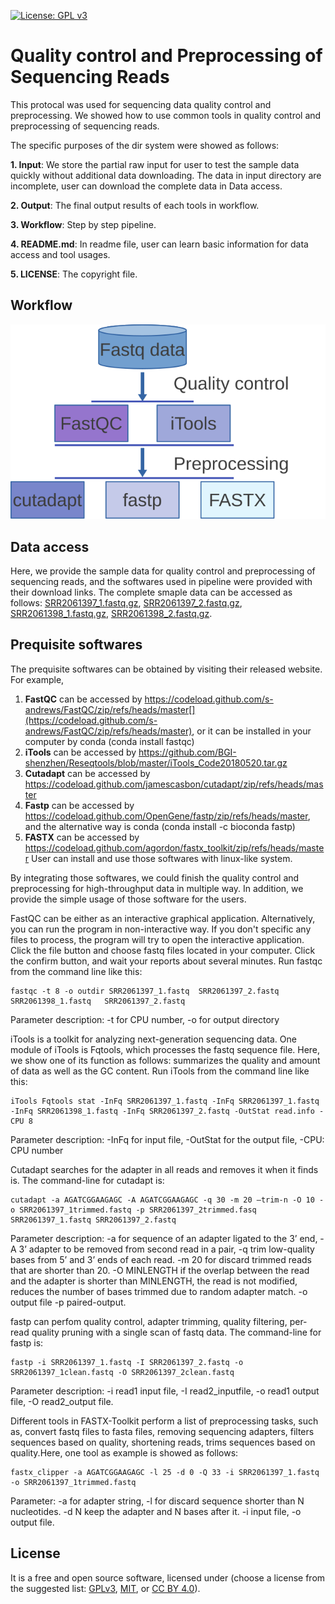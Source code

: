 [![License: GPL v3](https://img.shields.io/badge/License-GPL%20v3-blue.svg)](http://www.gnu.org/licenses/gpl-3.0)

# Quality control and Preprocessing of Sequencing Reads

This protocal was used for sequencing data quality control and preprocessing. We showed how to use common tools in quality control and preprocessing of sequencing reads.

The specific purposes of the dir system were showed as follows:

  __1. Input__: We store the partial raw input for user to test the sample data quickly without additional data downloading.  The data in input directory are incomplete, user can download the complete data in Data access.
  
  __2. Output__: The final output results of each tools in workflow.
  
  __3. Workflow__: Step by step pipeline. 
  
  __4. README.md__: In readme file, user can learn basic information for data access and tool usages.
  
  __5. LICENSE__: The copyright file.
  
  

## Workflow

![](Workflow/workflow.svg)



## Data access

Here, we provide the sample data for quality control and preprocessing of sequencing reads, and the softwares used in pipeline were provided with their download links.
The complete smaple data can be accessed as follows:
[SRR2061397_1.fastq.gz](http://ftp.sra.ebi.ac.uk/vol1/fastq/SRR206/007/SRR2061397/SRR2061397_1.fastq.gz),
[SRR2061397_2.fastq.gz](http://ftp.sra.ebi.ac.uk/vol1/fastq/SRR206/007/SRR2061397/SRR2061397_2.fastq.gz), 
[SRR2061398_1.fastq.gz](http://ftp.sra.ebi.ac.uk/vol1/fastq/SRR206/008/SRR2061398/SRR2061398_1.fastq.gz), 
[SRR2061398_2.fastq.gz](http://ftp.sra.ebi.ac.uk/vol1/fastq/SRR206/008/SRR2061398/SRR2061398_2.fastq.gz). 

## Prequisite softwares

The prequisite softwares can be obtained by visiting their released website. For example,
1. __FastQC__ can be accessed by https://codeload.github.com/s-andrews/FastQC/zip/refs/heads/master[](https://codeload.github.com/s-andrews/FastQC/zip/refs/heads/master), or  it can be installed in your computer by conda (conda install fastqc)
2. __iTools__ can be accessed by https://github.com/BGI-shenzhen/Reseqtools/blob/master/iTools_Code20180520.tar.gz
3. __Cutadapt__ can be accessed by https://codeload.github.com/jamescasbon/cutadapt/zip/refs/heads/master
4. __Fastp__ can be accessed by https://codeload.github.com/OpenGene/fastp/zip/refs/heads/master, and the alternative way is conda (conda install -c bioconda fastp)
5. __FASTX__ can be accessed by https://codeload.github.com/agordon/fastx_toolkit/zip/refs/heads/master
User can install and use those softwares with linux-like system.

By integrating those softwares, we could finish the quality control and preprocessing for high-throughput data in multiple way. In addition, we provide the simple usage of those software for the users.

FastQC can be either as an interactive  graphical application. Alternatively, you can run the program in non-interactive way. If you don't specific any files to process, the program will try to open the interactive application. Click the file button and choose fastq files located in your computer. Click the confirm button, and wait your reports about several minutes. Run fastqc from the command line like this:

```
fastqc -t 8 -o outdir SRR2061397_1.fastq  SRR2061397_2.fastq  SRR2061398_1.fastq   SRR2061397_2.fastq
```

Parameter description: -t for CPU number, -o for output directory

iTools is a toolkit for analyzing next-generation sequencing data. One module of iTools is Fqtools, which processes the fastq sequence file. Here, we show one of its function as follows: summarizes the quality and amount of data as well as the GC content. Run iTools from the command line like this:

```
iTools Fqtools stat -InFq SRR2061397_1.fastq -InFq SRR2061397_1.fastq -InFq SRR2061398_1.fastq -InFq SRR2061397_2.fastq -OutStat read.info -CPU 8
```

Parameter description: -InFq for input file, -OutStat for the output file, -CPU: CPU number 

Cutadapt searches for the adapter in all reads and removes it when it finds is. The command-line for cutadapt is:

```
cutadapt -a AGATCGGAAGAGC -A AGATCGGAAGAGC -q 30 -m 20 –trim-n -O 10 -o SRR2061397_1trimmed.fastq -p SRR2061397_2trimmed.fasq  SRR2061397_1.fastq SRR2061397_2.fastq
```

Parameter description: -a for sequence of an adapter ligated to the 3’ end, -A 3’ adapter to be removed from second read in a pair, -q trim low-quality bases from 5’ and 3’ ends of each read. -m 20 for discard trimmed reads that are shorter than 20. -O MINLENGTH if the overlap between the read and the adapter is shorter than MINLENGTH, the read is not modified, reduces the number of bases trimmed due to random adapter match. -o output file -p paired-output.

fastp can perfom quality control, adapter trimming, quality filtering, per-read quality pruning with a single scan of fastq data. The command-line for fastp is:

```
fastp -i SRR2061397_1.fastq -I SRR2061397_2.fastq -o SRR2061397_1clean.fastq -O SRR2061397_2clean.fastq
```

Parameter description: -i read1 input file, -I read2_inputfile, -o read1 output file, -O read2_output file.

Different tools in FASTX-Toolkit perform a list of preprocessing tasks, such as, convert fastq files to fasta files, removing sequencing adapters, filters sequences based on quality, shortening reads, trims sequences based on quality.Here, one tool as example is showed as follows:

```
fastx_clipper -a AGATCGGAAGAGC -l 25 -d 0 -Q 33 -i SRR2061397_1.fastq -o SRR2061397_1trimmed.fastq
```
Parameter: -a for adapter string, -l for discard sequence shorter than N nucleotides. -d N keep the adapter and N bases after it. -i input file, -o output file.

## License
It is a free and open source software, licensed under []() (choose a license from the suggested list:  [GPLv3](https://github.com/github/choosealicense.com/blob/gh-pages/_licenses/gpl-3.0.txt), [MIT](https://github.com/github/choosealicense.com/blob/gh-pages/LICENSE.md), or [CC BY 4.0](https://github.com/github/choosealicense.com/blob/gh-pages/_licenses/cc-by-4.0.txt)).
